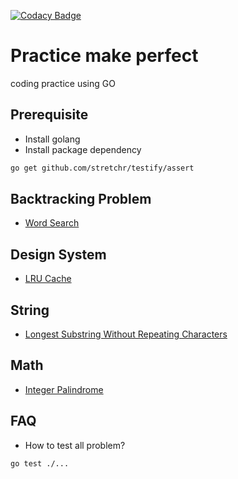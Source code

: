 [![Codacy Badge](https://api.codacy.com/project/badge/Grade/8268c77c8c494733bc46780e0bf0b0cb)](https://www.codacy.com/app/h4ckm03d/coding-practice?utm_source=github.com&amp;utm_medium=referral&amp;utm_content=h4ckm03d/coding-practice&amp;utm_campaign=Badge_Grade)

# Practice make perfect
coding practice using GO

## Prerequisite

- Install golang
- Install package dependency

```bash
go get github.com/stretchr/testify/assert
```

## Backtracking Problem

- [Word Search](https://github.com/h4ckm03d/coding-practice/blob/master/backtrack/word_search.go)

## Design System

- [LRU Cache](https://github.com/h4ckm03d/coding-practice/blob/master/design/lru/cache.go)

## String

- [Longest Substring Without Repeating Characters](https://github.com/h4ckm03d/coding-practice/blob/master/string/longest_sequence.go)


## Math

- [Integer Palindrome](https://github.com/h4ckm03d/coding-practice/blob/master/math/palindrome.go)

## FAQ

- How to test all problem?

```bash
go test ./...
```

